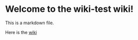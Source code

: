 # Welcome to the wiki-test wiki!

This is a markdown file.

Here is the [wiki](https://github.com/roger-robson/wiki-test/wiki/Home)